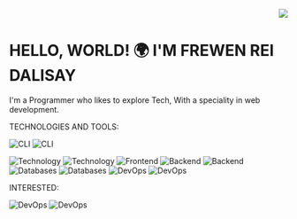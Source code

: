 <!--

 <p>
  <a href="https://skillicons.dev">
    <img src="https://skillicons.dev/icons?i=html,css,js,react,ts,bootstrap,php,java,py,mysql,mongodb,nextjs,nodejs,express,npm,vite,git,bash,powershell&theme=dark" />
  </a>
    <img src="https://skillicons.dev/icons?i=htmx,sass,jest,jquery,bun&theme=dark" />
  </a>
</p> 

[![Npm package version](https://badgen.net/npm/v/express)](https://npmjs.com/package/express)
[![GitHub release](https://img.shields.io/github/release/Naereen/StrapDown.js.svg)](https://GitHub.com/Naereen/StrapDown.js/releases/)
[![We-Love-javascript](https://img.shields.io/badge/Made%20with-JavaScript-1f425f.svg)](https://www.javascript.com)

[![GitHub commits](https://img.shields.io/github/commits-since/YamaiKaguya/StrapDown.js/v1.0.0.svg)](https://GitHub.com/YamaiKaguya/StrapDown.js/commit/)
-->	

<p align="right">
<!--   <img src="https://wakatime.com/badge/user/403a8128-f6bb-4f3b-89a3-1611b760e558.svg" width="170px">  -->
  <img src="https://komarev.com/ghpvc/?username=YamaiKaguya" />
</p>

# HELLO, WORLD! 🌍 I'M FREWEN REI DALISAY
  I'm a Programmer who likes to explore Tech, With a speciality in web development.

TECHNOLOGIES AND TOOLS:

<div align="left">
 
  ![CLI](https://img.shields.io/badge/OS-Linux-blue?logo=linux)
  ![CLI](https://img.shields.io/badge/CLI-WSL-blue?logo=wsl)
  <!-- 
  ![Markup](https://img.shields.io/badge/Markup-HTML-orange?logo=html5)
  ![Styling](https://img.shields.io/badge/Styling-CSS-blue?logo=css3)
  -->

  ![Technology](https://img.shields.io/badge/Technology-JavaScript-yellow?logo=javascript)
  ![Technology](https://img.shields.io/badge/Technology-TypeScript-blue?logo=typescript)
  ![Frontend](https://img.shields.io/badge/Framework-React-blue?logo=react) <!-- -->
  ![Backend](https://img.shields.io/badge/Environment-Node.js-green?logo=node.js)
  ![Backend](https://img.shields.io/badge/Framework-Express.js-green?logo=express)
  ![Databases](https://img.shields.io/badge/Database-MySQL-blue?logo=mysql)
  ![Databases](https://img.shields.io/badge/Database-MongoDB-blue?logo=mongodb)
  ![DevOps](https://img.shields.io/badge/Framework-Bootsrap-blue?logo=bootstrap)
  ![DevOps](https://img.shields.io/badge/Framework-TailwindCSS-blue?logo=TailwindCSS)

<!--
  ![DevOps](https://img.shields.io/badge/Manager-NPM-orange?logo=npm)
  ![DevOps](https://img.shields.io/badge/Editor-VSCode-blue?logo=visualstudiocode)
  ![DevOps](https://img.shields.io/badge/Bundler-Vite-blue?logo=vite)
  ![DevOps](https://img.shields.io/badge/Formatter-Prettier-red?logo=prettier)
  ![Version Control](https://img.shields.io/badge/Version_Control-Git-orange?logo=git)
  ![Version Control](https://img.shields.io/badge/Hosting-Github-gray?logo=github)
  ![Version Control](https://img.shields.io/badge/Testing-Jest-red?logo=jest)
  ![Version Control](https://img.shields.io/badge/API-Postman-orange?logo=postman)
-->

INTERESTED:

  ![DevOps](https://img.shields.io/badge/Framework-Electron-blue?logo=electron)
  ![DevOps](https://img.shields.io/badge/Framework-Remix-white?logo=remix)
<!--  ![DevOps](https://img.shields.io/badge/Shell-Bash-blue?logo=bash) -->
  
  
</div>


<p align="left">
<!--   <img src="https://wakatime.com/share/@403a8128-f6bb-4f3b-89a3-1611b760e558/dbacba6b-2bc6-4e69-8078-8adea06aac92.svg" width="600px">  -->
</p>
<!-- ### :bar_chart: [USED LANGUAGES:](https://github.com/muety/wakapi) -->

<!--START_SECTION:waka-->
<!--END_SECTION:waka-->





